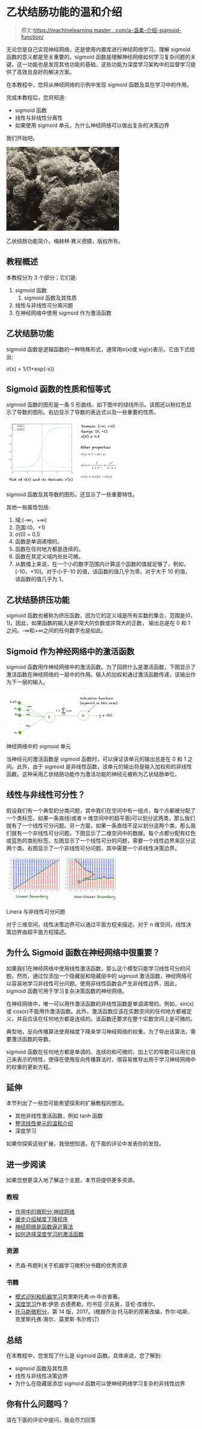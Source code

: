 # 乙状结肠功能的温和介绍

> 原文:[https://machinelearning master . com/a-温柔-介绍-sigmoid-function/](https://machinelearningmastery.com/a-gentle-introduction-to-sigmoid-function/)

无论您是自己实现神经网络，还是使用内置库进行神经网络学习，理解 sigmoid 函数的意义都是至关重要的。sigmoid 函数是理解神经网络如何学习复杂问题的关键。这一功能也是发现其他功能的基础，这些功能为深度学习架构中的监督学习提供了高效且良好的解决方案。

在本教程中，您将从神经网络的示例中发现 sigmoid 函数及其在学习中的作用。

完成本教程后，您将知道:

*   sigmoid 函数
*   线性与非线性分离性
*   如果使用 sigmoid 单元，为什么神经网络可以做出复杂的决策边界

我们开始吧。

[![A Gentle Introduction to sigmoid function. Photo by Mehreen Saeed, some rights reserved.](img/445589d8177507dab56b988c6817063d.png)](https://machinelearningmastery.com/wp-content/uploads/2021/08/fish.jpg)

乙状结肠功能简介。梅赫林·赛义德摄，版权所有。

## **教程概述**

本教程分为 3 个部分；它们是:

1.  sigmoid 函数
    1.  sigmoid 函数及其性质
2.  线性与非线性可分离问题
3.  在神经网络中使用 sigmoid 作为激活函数

## **乙状结肠功能**

sigmoid 函数是逻辑函数的一种特殊形式，通常用σ(x)或 sig(x)表示。它由下式给出:

σ(x) = 1/(1+exp(-x))

## **Sigmoid 函数的性质和恒等式**

sigmoid 函数的图形是一条 S 形曲线，如下图中的绿线所示。该图还以粉红色显示了导数的图形。右边显示了导数的表达式以及一些重要的性质。

[![Graph of the sigmoid function and its derivative. Some important properties are also shown.](img/449a1d6e78ffc5df34965cf3970e1268.png)](https://machinelearningmastery.com/wp-content/uploads/2021/08/sigmoid.png)

sigmoid 函数及其导数的图形。还显示了一些重要特性。

其他一些属性包括:

1.  域:(-∞，+∞)
2.  范围:(0，+1)
3.  σ(0) = 0.5
4.  函数是单调递增的。
5.  函数在任何地方都是连续的。
6.  函数在其定义域内处处可微。
7.  从数值上来说，在一个小的数字范围内计算这个函数的值就足够了，例如，[-10，+10]。对于小于-10 的值，该函数的值几乎为零。对于大于 10 的值，该函数的值几乎为 1。

## **乙状结肠挤压功能**

sigmoid 函数也被称为挤压函数，因为它的定义域是所有实数的集合，范围是(0，1)。因此，如果函数的输入是非常大的负数或非常大的正数，  输出总是在 0 和 1 之间。-∞和+∞之间的任何数字也是如此。

## **Sigmoid 作为神经网络中的激活函数**

sigmoid 函数用作神经网络中的激活函数。为了回顾什么是激活函数，下图显示了激活函数在神经网络的一层中的作用。输入的加权和通过激活函数传递，该输出作为下一层的输入。

[![A sigmoid unit in a neural network](img/d376c073ecfdd9fcefb5d1f6af3e8a87.png)](https://machinelearningmastery.com/wp-content/uploads/2021/08/sigmoidUnit.png)

神经网络中的 sigmoid 单元

当神经元的激活函数是 sigmoid 函数时，可以保证该单元的输出总是在 0 和 1 之间。此外，由于 sigmoid 是非线性函数，该单元的输出将是输入加权和的非线性函数。这种采用乙状结肠功能作为激活功能的神经元被称为乙状结肠单位。

## **线性与非线性可分性？**

假设我们有一个典型的分类问题，其中我们在空间中有一组点，每个点都被分配了一个类标签。如果一条直线(或者 n 维空间中的超平面)可以划分这两类，那么我们就有了一个线性可分问题。另一方面，如果一条直线不足以划分这两个类，那么我们就有一个非线性可分问题。下图显示了二维空间中的数据。每个点都分配有红色或蓝色的类别标签。左图显示了一个线性可分的问题，需要一个线性边界来区分这两个类。右图显示了一个非线性可分问题，其中需要一个非线性决策边界。

[![Linera Vs. Non-Linearly separable problems](img/b72a0afbca1e3fcc77ef32670c4e1beb.png)](https://machinelearningmastery.com/wp-content/uploads/2021/08/linearvsnonlinear.png)

Linera 与非线性可分问题

对于三维空间，线性决策边界可以通过平面方程来描述。对于 n 维空间，线性决策边界由超平面方程描述。

## **为什么 Sigmoid 函数在神经网络中很重要？**

如果我们在神经网络中使用线性激活函数，那么这个模型只能学习线性可分的问题。然而，通过仅添加一个隐藏层和隐藏层中的 sigmoid 激活函数，神经网络可以容易地学习非线性可分问题。使用非线性函数会产生非线性边界，因此，sigmoid 函数可用于学习复杂决策函数的神经网络。

在神经网络中，唯一可以用作激活函数的非线性函数是单调递增的。例如，sin(x)或 cos(x)不能用作激活函数。此外，激活函数应该在实数空间的任何地方都被定义，并且应该在任何地方都是连续的。该函数还要求在整个实数空间上是可微的。

典型地，反向传播算法使用梯度下降来学习神经网络的权重。为了导出该算法，需要激活函数的导数。

sigmoid 函数在任何地方都是单调的、连续的和可微的，加上它的导数可以用它自己来表示的特性，使得在使用反向传播算法时，很容易推导出用于学习神经网络中的权重的更新方程。

## **延伸**

本节列出了一些您可能希望探索的扩展教程的想法。

*   其他非线性激活函数，例如 tanh 函数
*   [整流线性单元的温和介绍](https://machinelearningmastery.com/rectified-linear-activation-function-for-deep-learning-neural-networks/)
*   深度学习

如果你探索这些扩展，我很想知道。在下面的评论中发表你的发现。

## **进一步阅读**

如果您想更深入地了解这个主题，本节将提供更多资源。

### **教程**

*   [作用中的微积分:神经网络](https://machinelearningmastery.com/calculus-in-action-neural-networks/)
*   [缓步介绍梯度下降程序](https://machinelearningmastery.com/a-gentle-introduction-to-gradient-descent-procedure)
*   [神经网络是函数逼近算法](https://machinelearningmastery.com/neural-networks-are-function-approximators/)
*   [如何选择深度学习的激活函数](https://machinelearningmastery.com/choose-an-activation-function-for-deep-learning/)

### **资源**

*   杰森·布朗利关于机器学习微积分书籍的优秀资源

### **书籍**

*   [模式识别和机器学习](https://www.amazon.com/Pattern-Recognition-Learning-Information-Statistics/dp/0387310738)克里斯托弗·m·毕肖普著。
*   [深度学习](https://www.amazon.com/Deep-Learning-Adaptive-Computation-Machine/dp/0262035618/ref=as_li_ss_tl?dchild=1&keywords=deep+learning&qid=1606171954&s=books&sr=1-1&linkCode=sl1&tag=inspiredalgor-20&linkId=0a0c58945768a65548b639df6d1a98ed&language=en_US)作者:伊恩·古德费勒，约书亚·贝吉奥，亚伦·库维尔。
*   [托马斯微积分](https://amzn.to/35Yeolv)，第 14 版，2017。(根据乔治·托马斯的原著改编，乔尔·哈斯、克里斯托弗·海尔、莫里斯·韦尔修订)

## **总结**

在本教程中，您发现了什么是 sigmoid 函数。具体来说，您了解到:

*   sigmoid 函数及其性质
*   线性与非线性决策边界
*   为什么在隐藏层添加 sigmoid 函数可以使神经网络学习复杂的非线性边界

## **你有什么问题吗？**

请在下面的评论中提问，我会尽力回答
